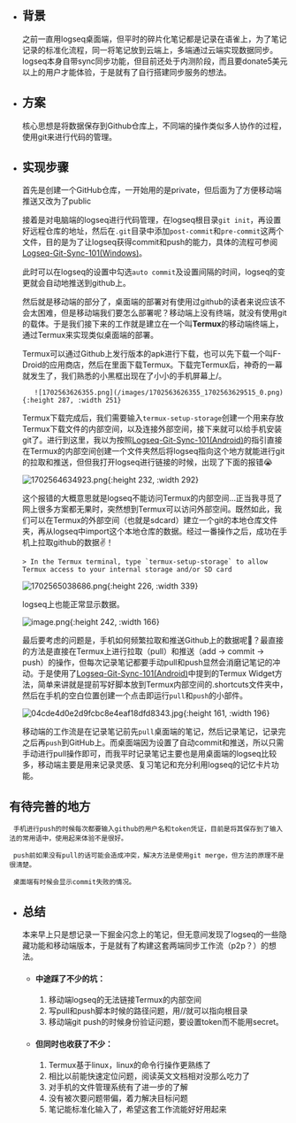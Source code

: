 - ## 背景
	 之前一直用logseq桌面端，但平时的碎片化笔记都是记录在语雀上，为了笔记记录的标准化流程，同一将笔记放到云端上，多端通过云端实现数据同步。logseq本身自带sync同步功能，但目前还处于内测阶段，而且要donate5美元以上的用户才能体验，于是就有了自行搭建同步服务的想法。
- ## 方案
	 核心思想是将数据保存到Github仓库上，不同端的操作类似多人协作的过程，使用git来进行代码的管理。


- ## 实现步骤
	 首先是创建一个GitHub仓库，一开始用的是private，但后面为了方便移动端推送又改为了public

	 接着是对电脑端的logseq进行代码管理，在logseq根目录`git init`，再设置好远程仓库的地址，然后在`.git`目录中添加`post-commit`和`pre-commit`这两个文件，目的是为了让logseq获得commit和push的能力，具体的流程可参阅[Logseq-Git-Sync-101(Windows)](https://github.com/CharlesChiuGit/Logseq-Git-Sync-101/wiki/For-Windows-users)。

	 此时可以在logseq的设置中勾选`auto commit`及设置间隔的时间，logseq的变更就会自动地推送到github上。

	 然后就是移动端的部分了，桌面端的部署对有使用过github的读者来说应该不会太困难，但是移动端我们要怎么部署呢？移动端上没有终端，就没有使用git的载体。于是我们接下来的工作就是建立在一个叫**Termux**的移动端终端上，通过Termux来实现类似桌面端的部署。

	 Termux可以通过Github上发行版本的apk进行下载，也可以先下载一个叫F-Droid的应用商店，然后在里面下载Termux。下载完Termux后，神奇的一幕就发生了，我们熟悉的小黑框出现在了小小的手机屏幕上/。

		 ![1702563626355.png](/images/1702563626355_1702563629515_0.png){:height 287, :width 251}

	 Termux下载完成后，我们需要输入`termux-setup-storage`创建一个用来存放Termux下载文件的内部空间，以及连接外部空间，接下来就可以给手机安装git了。进行到这里，我以为按照[Logseq-Git-Sync-101(Android)](https://github.com/CharlesChiuGit/Logseq-Git-Sync-101/wiki/For-Android-users)的指引直接在Termux的内部空间创建一个文件夹然后将logseq指向这个地方就能进行git的拉取和推送，但但我打开logseq进行链接的时候，出现了下面的报错😭

	 ![1702564634923.png](/images/1702564634923_1702564650977_0.png){:height 232, :width 292}

	 这个报错的大概意思就是logseq不能访问Termux的内部空间...正当我寻觅了网上很多方案都无果时，突然想到Termux可以访问外部空间。既然如此，我们可以在Termux的外部空间（也就是sdcard）建立一个git的本地仓库文件夹，再从logseq中import这个本地仓库的数据。经过一番操作之后，成功在手机上拉取github的数据✌！

	
	  > In the Termux terminal, type `termux-setup-storage` to allow Termux access to your internal storage and/or SD card 

	 ![1702565038686.png](/images/1702565038686_1702565041757_0.png){:height 226, :width 339}

	 logseq上也能正常显示数据。

	 ![image.png](/images/image_1702565251904_0.png){:height 242, :width 166}

	 最后要考虑的问题是，手机如何频繁拉取和推送Github上的数据呢🤔？最直接的方法是直接在Termux上进行拉取（pull）和推送（add -> commit -> push）的操作，但每次记录笔记都要手动pull和push显然会消磨记笔记的冲动。于是使用了[Logseq-Git-Sync-101(Android)](https://github.com/CharlesChiuGit/Logseq-Git-Sync-101/wiki/For-Android-users)中提到的Termux Widget方法，简单来讲就是提前写好脚本放到Termux内部空间的.shortcuts文件夹中，然后在手机的空白位置创建一个点击即运行`pull`和`push`的小部件。

	 ![04cde4d0e2d9fcbc8e4eaf18dfd8343.jpg](/images/04cde4d0e2d9fcbc8e4eaf18dfd8343_1702565785407_0.jpg){:height 161, :width 196}
    
	 移动端的工作流是在记录笔记前先`pull`桌面端的笔记，然后记录笔记，记录完之后再`push`到GitHub上。而桌面端因为设置了自动commit和推送，所以只需手动进行pull操作即可，而我平时记录笔记主要也是用桌面端的logseq比较多，移动端主要是用来记录灵感、复习笔记和充分利用logseq的记忆卡片功能。
 ## 有待完善的地方
	 手机进行push的时候每次都要输入github的用户名和token凭证，目前是将其保存到了输入法的常用语中，使用起来体验不是很好。
	  
	 push前如果没有pull的话可能会造成冲突，解决方法是使用git merge，但方法的原理不是很清楚。
	  
	 桌面端有时候会显示commit失败的情况。
	  

- ## 总结
	 本来早上只是想记录一下掘金闪念上的笔记，但无意间发现了logseq的一些隐藏功能和移动端版本，于是就有了构建这套两端同步工作流（p2p？）的想法。
     
    - #### 中途踩了不少的坑：
		 1. 移动端logseq的无法链接Termux的内部空间 
		 2. 写pull和push脚本时候的路径问题，用//就可以指向根目录 
		 3. 移动端git push的时候身份验证问题，要设置token而不能用secret。
		  
          
    - #### 但同时也收获了不少：
		1. Termux基于linux，linux的命令行操作更熟练了
		2. 相比以前能快速定位问题，阅读英文文档相对没那么吃力了
		3. 对手机的文件管理系统有了进一步的了解
		4. 没有被次要问题带偏，着力解决目标问题
		5. 笔记能标准化输入了，希望这套工作流能好好用起来
		  
		  